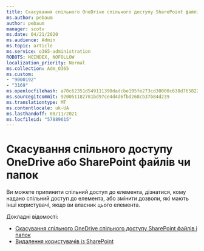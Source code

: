 ```yaml
---
title: Скасування спільного OneDrive спільного доступу SharePoint файлів і папок
ms.author: pebaum
author: pebaum
manager: scotv
ms.date: 04/21/2020
ms.audience: Admin
ms.topic: article
ms.service: o365-administration
ROBOTS: NOINDEX, NOFOLLOW
localization_priority: Normal
ms.collection: Adm_O365
ms.custom:
- "9000192"
- "3169"
ms.openlocfilehash: a70c62351d549111390dadcbe195fe273cd30000c638d765822e43d0ccd07dbe
ms.sourcegitcommit: 920051182781bd97ce4d4d6fbd268cb37b84d239
ms.translationtype: MT
ms.contentlocale: uk-UA
ms.lasthandoff: 08/11/2021
ms.locfileid: "57889615"
---
```

# <a name="how-to-stop-sharing-onedrive-or-sharepoint-files-or-folders"></a>Скасування спільного доступу OneDrive або SharePoint файлів чи папок

Ви можете припинити спільний доступ до елемента, дізнатися, кому надано спільний доступ до елемента, або змінити дозволи, які мають інші користувачі, якщо ви власник цього елемента.

Докладні відомості: 

- [Скасування спільного OneDrive спільного доступу SharePoint файлів і папок](https://support.office.com/article/stop-sharing-onedrive-or-sharepoint-files-or-folders-or-change-permissions-0a36470f-d7fe-40a0-bd74-0ac6c1e13323)
- [Видалення користувачів із SharePoint](https://docs.microsoft.com/sharepoint/remove-users)